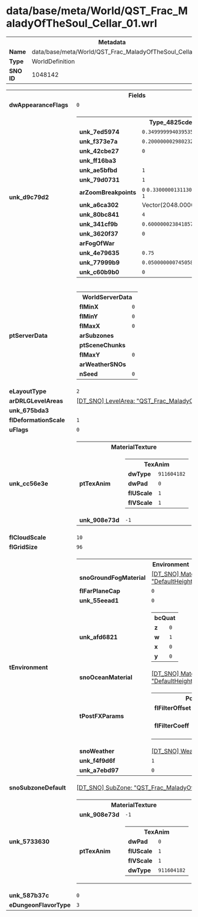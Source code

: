 <h1>data/base/meta/World/QST_Frac_MaladyOfTheSoul_Cellar_01.wrl</h1><table><tr><th colspan="100%">Metadata</th></tr><tr><td><b>Name</b></td><td>data/base/meta/World/QST_Frac_MaladyOfTheSoul_Cellar_01.wrl</td></tr><tr><td><b>Type</b></td><td>WorldDefinition</td></tr><tr><td><b>SNO ID</b></td><td>1048142</td></tr></table>

<table><tr><th colspan="100%">Fields</th></tr><tr><td><b>dwAppearanceFlags</b></td><td><code>0</code></td></tr><tr><td><b>unk_d9c79d2</b></td><td><table><tr><th colspan="100%">Type_4825cde</th></tr><tr><td><b>unk_7ed5974</b></td><td><code>0.3499999940395355</code></td></tr><tr><td><b>unk_f373e7a</b></td><td><code>0.20000000298023224</code></td></tr><tr><td><b>unk_42cbe27</b></td><td><code>0</code></td></tr><tr><td><b>unk_ff16ba3</b></td><td></td></tr><tr><td><b>unk_ae5bfbd</b></td><td><code>1</code></td></tr><tr><td><b>unk_79d0731</b></td><td><code>1</code></td></tr><tr><td><b>arZoomBreakpoints</b></td><td><code>0</code>
<code>0.33000001311302185</code>
<code>0.6600000262260437</code>
<code>1</code>
</td></tr><tr><td><b>unk_a6ca302</b></td><td>Vector(2048.000000, 2048.000000)</td></tr><tr><td><b>unk_80bc841</b></td><td><code>4</code></td></tr><tr><td><b>unk_341cf9b</b></td><td><code>0.6000000238418579</code></td></tr><tr><td><b>unk_3620f37</b></td><td><code>0</code></td></tr><tr><td><b>arFogOfWar</b></td><td></td></tr><tr><td><b>unk_4e79635</b></td><td><code>0.75</code></td></tr><tr><td><b>unk_77999b9</b></td><td><code>0.05000000074505806</code></td></tr><tr><td><b>unk_c60b9b0</b></td><td><code>0</code></td></tr></table>

</td></tr><tr><td><b>ptServerData</b></td><td><table><tr><th colspan="100%">WorldServerData</th></tr><tr><td><b>flMinX</b></td><td><code>0</code></td></tr><tr><td><b>flMinY</b></td><td><code>0</code></td></tr><tr><td><b>flMaxX</b></td><td><code>0</code></td></tr><tr><td><b>arSubzones</b></td><td></td></tr><tr><td><b>ptSceneChunks</b></td><td></td></tr><tr><td><b>flMaxY</b></td><td><code>0</code></td></tr><tr><td><b>arWeatherSNOs</b></td><td></td></tr><tr><td><b>nSeed</b></td><td><code>0</code></td></tr></table>


</td></tr><tr><td><b>eLayoutType</b></td><td><code>2</code></td></tr><tr><td><b>arDRLGLevelAreas</b></td><td><a href="..\LevelArea\QST_Frac_MaladyOfTheSoul_Cellar_01.lvl">[DT_SNO] LevelArea: "QST_Frac_MaladyOfTheSoul_Cellar_01"</a>
</td></tr><tr><td><b>unk_675bda3</b></td><td></td></tr><tr><td><b>flDeformationScale</b></td><td><code>1</code></td></tr><tr><td><b>uFlags</b></td><td><code>0</code></td></tr><tr><td><b>unk_cc56e3e</b></td><td><table><tr><th colspan="100%">MaterialTexture</th></tr><tr><td><b>ptTexAnim</b></td><td><table><tr><th colspan="100%">TexAnim</th></tr><tr><td><b>dwType</b></td><td><code>911604182</code></td></tr><tr><td><b>dwPad</b></td><td><code>0</code></td></tr><tr><td><b>flUScale</b></td><td><code>1</code></td></tr><tr><td><b>flVScale</b></td><td><code>1</code></td></tr></table>


</td></tr><tr><td><b>unk_908e73d</b></td><td><code>-1</code></td></tr></table>

</td></tr><tr><td><b>flCloudScale</b></td><td><code>10</code></td></tr><tr><td><b>flGridSize</b></td><td><code>96</code></td></tr><tr><td><b>tEnvironment</b></td><td><table><tr><th colspan="100%">Environment</th></tr><tr><td><b>snoGroundFogMaterial</b></td><td><a href="..\Material\DefaultHeightFieldGroundFogMaterial.mat">[DT_SNO] Material: "DefaultHeightFieldGroundFogMaterial"</a></td></tr><tr><td><b>flFarPlaneCap</b></td><td><code>0</code></td></tr><tr><td><b>unk_55eead1</b></td><td><code>0</code></td></tr><tr><td><b>unk_afd6821</b></td><td><table><tr><th colspan="100%">bcQuat</th></tr><tr><td><b>z</b></td><td><code>0</code></td></tr><tr><td><b>w</b></td><td><code>1</code></td></tr><tr><td><b>x</b></td><td><code>0</code></td></tr><tr><td><b>y</b></td><td><code>0</code></td></tr></table>

</td></tr><tr><td><b>snoOceanMaterial</b></td><td><a href="..\Material\DefaultHeightFieldOceanMaterial.mat">[DT_SNO] Material: "DefaultHeightFieldOceanMaterial"</a></td></tr><tr><td><b>tPostFXParams</b></td><td><table><tr><th colspan="100%">PostFXParams</th></tr><tr><td><b>flFilterOffset</b></td><td><code>0.5</code>
<code>1.5</code>
<code>2.5</code>
<code>3.5</code>
</td></tr><tr><td><b>flFilterCoeff</b></td><td><code>0.5799999833106995</code>
<code>0.44999998807907104</code>
<code>0.27000001072883606</code>
<code>0.11999999731779099</code>
</td></tr></table>

</td></tr><tr><td><b>snoWeather</b></td><td><a href="..\Weather\weather_default.wth">[DT_SNO] Weather: "weather_default"</a></td></tr><tr><td><b>unk_f4f9d6f</b></td><td><code>1</code></td></tr><tr><td><b>unk_a7ebd97</b></td><td><code>0</code></td></tr></table>

</td></tr><tr><td><b>snoSubzoneDefault</b></td><td><a href="..\Subzone\QST_Frac_MaladyOfTheSoul_Cellar_01.sbz">[DT_SNO] SubZone: "QST_Frac_MaladyOfTheSoul_Cellar_01"</a></td></tr><tr><td><b>unk_5733630</b></td><td><table><tr><th colspan="100%">MaterialTexture</th></tr><tr><td><b>unk_908e73d</b></td><td><code>-1</code></td></tr><tr><td><b>ptTexAnim</b></td><td><table><tr><th colspan="100%">TexAnim</th></tr><tr><td><b>dwPad</b></td><td><code>0</code></td></tr><tr><td><b>flUScale</b></td><td><code>1</code></td></tr><tr><td><b>flVScale</b></td><td><code>1</code></td></tr><tr><td><b>dwType</b></td><td><code>911604182</code></td></tr></table>


</td></tr></table>

</td></tr><tr><td><b>unk_587b37c</b></td><td><code>0</code></td></tr><tr><td><b>eDungeonFlavorType</b></td><td><code>3</code></td></tr></table>

